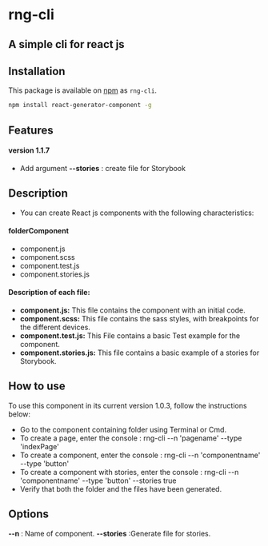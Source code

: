 # rng-cli
A simple cli for react js
---

## Installation

This package is available on [npm](http://npmjs.com) as `rng-cli`.

``` sh
npm install react-generator-component -g
```

## Features
<h4>version 1.1.7</h4>
<ul>
    <li>Add argument <b>--stories</b> : create file for Storybook</li>
</ul>

## Description

- You can create React js components with the following characteristics:
<h4>
folderComponent
</h4>
<ul>
<li>component.js</li>
<li>component.scss</li>
<li>component.test.js</li>
<li>component.stories.js</li>
</ul>
<h4>
Description of each file:
</h4>
<ul>
<li><b> component.js:</b> This file contains the component with an initial code.</li>
<li><b>component.scss:</b>  This file contains the sass styles, with breakpoints for the different devices.</li>
<li><b>component.test.js:</b>  This File contains a basic Test example for the component.</li>
<li><b>component.stories.js:</b>  This file contains a basic example of a stories for Storybook.</li>
</ul>


## How to use

To use this component in its current version 1.0.3, follow the instructions below:
<ul>
<li>Go to the component containing folder using Terminal or Cmd.</li>
<li>To create a page, enter the console : rng-cli --n 'pagename' --type 'indexPage'</li>
<li>To create a component, enter the console : rng-cli --n 'componentname' --type 'button'</li>
<li>To create a component with stories, enter the console : rng-cli --n 'componentname' --type 'button' --stories true</li>
<li>Verify that both the folder and the files have been generated.</li>
</ul>

## Options

<b>--n </b> : Name of component.
<b>--stories</b> :Generate file for stories.
